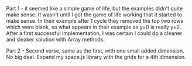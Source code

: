 Part 1 - it seemed like a simple game of life, but the examples didn't quite make sense.  It wasn't until I got the game of life working that it started to make sense.  In their example after 1 cycle they removed the top two rows which were blank, so what appears in their example as y=0 is really y=2.  After a first successful implementation, I was certain I could do a cleaner and sleaker solution with Array methods.

Part 2 - Second verse, same as the first, with one small added dimension.  No big deal.  Expand my space.js library with the grids for a 4th dimension.